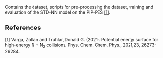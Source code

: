 Contains the dataset, scripts for pre-processing the dataset, training and evaluation of the STD-NN model on the PIP-PES [[1]](#1).

## References
<a id="1">[1]</a> 
Varga, Zoltan and Truhlar, Donald G. (2021). 
Potential energy surface for high-energy N + N$`_2`$ collisions.
Phys. Chem. Chem. Phys., 2021,23, 26273-26284.
